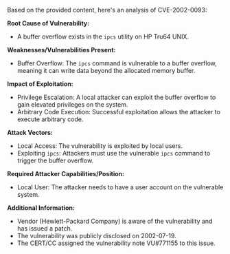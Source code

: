 Based on the provided content, here's an analysis of CVE-2002-0093:

**Root Cause of Vulnerability:**
- A buffer overflow exists in the `ipcs` utility on HP Tru64 UNIX.

**Weaknesses/Vulnerabilities Present:**
- Buffer Overflow: The `ipcs` command is vulnerable to a buffer overflow, meaning it can write data beyond the allocated memory buffer.

**Impact of Exploitation:**
- Privilege Escalation: A local attacker can exploit the buffer overflow to gain elevated privileges on the system.
- Arbitrary Code Execution: Successful exploitation allows the attacker to execute arbitrary code.

**Attack Vectors:**
- Local Access: The vulnerability is exploited by local users.
- Exploiting `ipcs`: Attackers must use the vulnerable `ipcs` command to trigger the buffer overflow.

**Required Attacker Capabilities/Position:**
- Local User: The attacker needs to have a user account on the vulnerable system.

**Additional Information:**
- Vendor (Hewlett-Packard Company) is aware of the vulnerability and has issued a patch.
- The vulnerability was publicly disclosed on 2002-07-19.
- The CERT/CC assigned the vulnerability note VU#771155 to this issue.
